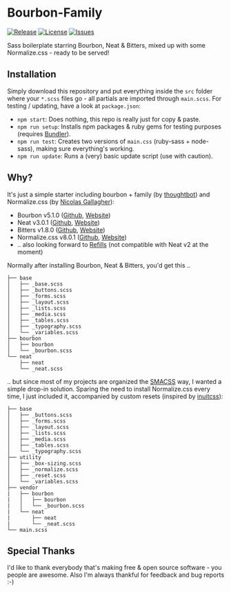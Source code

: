 # Bourbon-Family
[![Release](https://img.shields.io/github/release/S1SYPHOS/Bourbon-Family.svg)](https://github.com/S1SYPHOS/Bourbon-Family/releases) [![License](https://img.shields.io/github/license/S1SYPHOS/Bourbon-Family.svg)](https://github.com/S1SYPHOS/Bourbon-Family/blob/master/LICENSE) [![Issues](https://img.shields.io/github/issues/S1SYPHOS/Bourbon-Family.svg)](https://github.com/S1SYPHOS/Bourbon-Family/issues)

Sass boilerplate starring Bourbon, Neat & Bitters, mixed up with some Normalize.css - ready to be served!

## Installation
Simply download this repository and put everything inside the `src` folder where your `*.scss` files go - all partials are imported through `main.scss`.
For testing / updating, have a look at `package.json`:
- `npm start`: Does nothing, this repo is really just for copy & paste.
- `npm run setup`: Installs npm packages & ruby gems for testing purposes (requires [Bundler](https://bundler.io/)).
- `npm run test`: Creates two versions of `main.css` (ruby-sass + node-sass), making sure everything's working.
- `npm run update`: Runs a (very) basic update script (use with caution).

## Why?
It's just a simple starter including bourbon + family (by [thoughtbot](https://thoughtbot.com/)) and Normalize.css (by [Nicolas Gallagher](http://nicolasgallagher.com/)):
- Bourbon v5.1.0 ([Github](https://github.com/thoughtbot/bourbon), [Website](http://bourbon.io))
- Neat v3.0.1 ([Github](https://github.com/thoughtbot/neat), [Website](http://neat.bourbon.io))
- Bitters v1.8.0 ([Github](https://github.com/thoughtbot/bitters), [Website](http://bitters.bourbon.io))
- Normalize.css v8.0.1 ([Github](https://github.com/necolas/normalize.css), [Website](http://necolas.github.io/normalize.css))
- .. also looking forward to [Refills](http://refills.bourbon.io/) (not compatible with Neat v2 at the moment)

Normally after installing Bourbon, Neat & Bitters, you'd get this ..

```
├── base
│   ├── _base.scss
│   ├── _buttons.scss
│   ├── _forms.scss
│   ├── _layout.scss
│   ├── _lists.scss
│   ├── _media.scss
│   ├── _tables.scss
│   ├── _typography.scss
│   └── _variables.scss
├── bourbon
│   ├── bourbon
│   └── _bourbon.scss
└── neat
    ├── neat
    └── _neat.scss
```

.. but since most of my projects are organized the [SMACSS](https://smacss.com) way, I wanted a simple drop-in solution. Sparing the need to install Normalize.css every time, I just included it, accompanied by custom resets (inspired by [inuitcss](https://github.com/inuitcss)):

```
├── base
│   ├── _buttons.scss
│   ├── _forms.scss
│   ├── _layout.scss
│   ├── _lists.scss
│   ├── _media.scss
│   ├── _tables.scss
│   └── _typography.scss
├── utility
│   ├── _box-sizing.scss
│   ├── _normalize.scss
│   ├── _reset.scss
│   └── _variables.scss
├── vendor
|   ├── bourbon
|   │   ├── bourbon
|   │   └── _bourbon.scss
|   └── neat
|       ├── neat
|       └── _neat.scss
└── main.scss
```

## Special Thanks
I'd like to thank everybody that's making free & open source software - you people are awesome. Also I'm always thankful for feedback and bug reports :-)
